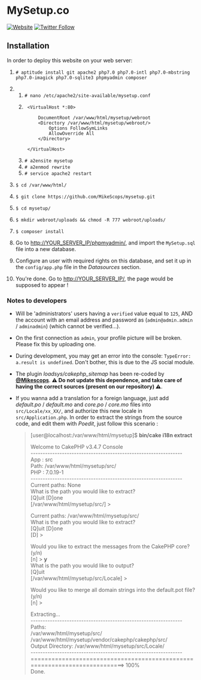 # MySetup.co

[![Website](https://img.shields.io/website-up-down-green-red/https/mysetup.co.svg?label=mySetup.co)](https://mysetup.co/)
[![Twitter Follow](https://img.shields.io/twitter/follow/mysetup_co.svg?style=social&label=Follow&style=flat-square)](https://twitter.com/mysetup_co)

## Installation

In order to deploy this website on your web server:  

1. `# aptitude install git apache2 php7.0 php7.0-intl php7.0-mbstring php7.0-imagick php7.0-sqlite3 phpmyadmin composer`

2.
	1. `# nano /etc/apache2/site-available/mysetup.conf`
	2. ```apacheconf
		<VirtualHost *:80>

			DocumentRoot /var/www/html/mysetup/webroot
			<Directory /var/www/html/mysetup/webroot/>
				Options FollowSymLinks
				AllowOverride All
			</Directory>

		</VirtualHost>
		```
	3. `# a2ensite mysetup`
	4. `# a2enmod rewrite`
	5. `# service apache2 restart`

3. `$ cd /var/www/html/`

4. `$ git clone https://github.com/MikeScops/mysetup.git`

5. `$ cd mysetup/`

6. `$ mkdir webroot/uploads && chmod -R 777 webroot/uploads/`

7. `$ composer install`

8. Go to [http://YOUR_SERVER_IP/phpmyadmin/](http://YOUR_SERVER_IP/phpmyadmin/), and import the `MySetup.sql` file into a new database.

9. Configure an user with required rights on this database, and set it up in the `config/app.php` file in the _Datasources_ section.

10. You're done. Go to [http://YOUR_SERVER_IP/](http://YOUR_SERVER_IP/), the page would be supposed to appear !

### Notes to developers

* Will be 'administrators' users having a `verified` value equal to `125`, AND the account with an email address and password as (`admin@admin.admin` / `adminadmin`) (which cannot be verified...).

* On the first connection as `admin`, your profile picture will be broken. Please fix this by uploading one.

* During development, you may get an error into the console: `TypeError: a.result is undefined`. Don't bother, this is due to the JS social module.

* The plugin _loadsys/cakephp\_sitemap_ has been re-coded by [**@Mikescops**](https://github.com/Mikescops). **:warning: Do not update this dependence, and take care of having the correct sources (present on our repository) :warning:**.

* If you wanna add a translation for a foreign language, just add _default.po_ / _default.mo_ and _core.po_ / _core.mo_ files into `src/Locale/xx_XX/`, and authorize this new locale in `src/Application.php`. In order to extract the strings from the source code, and edit them with _Poedit_, just follow this scenario :
	
	> [user@localhost:/var/www/html/mysetup]$ **bin/cake i18n extract**  
	>  
	> Welcome to CakePHP v3.4.7 Console  
	> \---------------------------------------------------------------  
	> App : src  
	> Path: /var/www/html/mysetup/src/  
	> PHP : 7.0.19-1  
	> \---------------------------------------------------------------  
	> Current paths: None  
	> What is the path you would like to extract?  
	> [Q]uit [D]one  
	> [/var/www/html/mysetup/src/] >   
	>  
	> Current paths: /var/www/html/mysetup/src/  
	> What is the path you would like to extract?  
	> [Q]uit [D]one  
	> [D] >   
	>  
	> Would you like to extract the messages from the CakePHP core? (y/n)  
	> [n] > **y**  
	> What is the path you would like to output?  
	> [Q]uit  
	> [/var/www/html/mysetup/src/Locale] >  
	>  
	> Would you like to merge all domain strings into the default.pot file? (y/n)   
	> [n] >  
	>  
	>  
	> Extracting...  
	> \---------------------------------------------------------------  
	> Paths:  
	> /var/www/html/mysetup/src/  
	> /var/www/html/mysetup/vendor/cakephp/cakephp/src/  
	> Output Directory: /var/www/html/mysetup/src/Locale/  
	> \---------------------------------------------------------------  
	> ==========================================================================> 100%  
	> Done.
